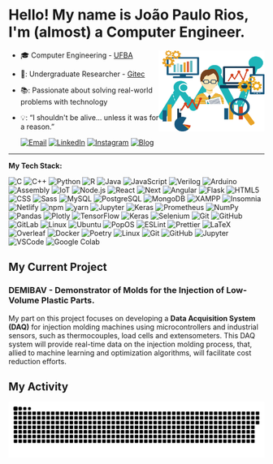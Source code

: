 # Hello! My name is João Paulo Rios, I'm (almost) a Computer Engineer.

<div>

<img align='right' height='160' src='assets/cover.png' alt='Data Science Cover Image'>
<!-- https://undraw.co/illustrations -->
<!-- https://user-images.githubusercontent.com/76244600/130684066-fb0b5e47-6c93-469e-ba45-7cb62833b965.png -->

- 🎓 Computer Engineering - [UFBA](https://ufba.br)
- 🔬: Undergraduate Researcher - [Gitec](https://gitec.eng.ufba.br/)
- 📚: Passionate about solving real-world problems with technology
- 💡: “I shouldn't be alive... unless it was for a reason.”

  [![Email](https://img.shields.io/badge/-EMAIL-D14836?style=for-the-badge&logo=gmail&logoColor=white)](https://mailhide.io/e/gsYyxSRv)
  [![LinkedIn](https://img.shields.io/badge/-LINKEDIN-0077B5?style=for-the-badge&logo=linkedin&logoColor=white)](https://www.linkedin.com/in/joao-paulo-rios/)
  [![Instagram](https://img.shields.io/badge/INSTAGRAM-%23F30A66.svg?style=for-the-badge&logo=instagram&logoColor=white)](https://www.instagram.com/rios.joaop)
  [![Blog](https://img.shields.io/badge/BLOG-%236366f1.svg?style=for-the-badge&logo=github&logoColor=white)](https://riosjoaop.tech)


</div>

---

**My Tech Stack:**

![C](https://img.shields.io/badge/-C-000000?style=flat&logo=C)
![C++](https://img.shields.io/badge/-C++-000000?style=flat&logo=C%2B%2B&logoColor=00599C)
![Python](https://img.shields.io/badge/-Python-000000?style=flat&logo=python)
![R](https://img.shields.io/badge/-R-000?&logo=r&logoColor=1572B6)
![Java](https://img.shields.io/badge/-Java-000000?style=flat&logo=oracle&logoColor=F80000)
![JavaScript](https://img.shields.io/badge/-JavaScript-000000?&logo=javascript)
![Verilog](https://img.shields.io/badge/-Verilog-000000?style=flat&logo=v&logoColor=1a348f)
![Arduino](https://img.shields.io/badge/-Arduino-000000?style=flat&logo=arduino)
![Assembly](https://img.shields.io/badge/-Assembly-000?&logo=AssemblyScript&logoColor=007AAC)
![IoT](https://img.shields.io/badge/-IoT-000?&logo=ESPHome&logoColor=0095DE)
![Node.js](https://img.shields.io/badge/-Node-000?&logo=node.js)
![React](https://img.shields.io/badge/-React-000?&logo=React)
![Next](https://img.shields.io/badge/-Next-000?&logo=nextdotjs)
![Angular](https://img.shields.io/badge/-Angular-000?&logo=Angular)
![Flask](https://img.shields.io/badge/-Flask-000?&logo=flask)
![HTML5](https://img.shields.io/badge/-HTML5-000?&logo=html5)
![CSS](https://img.shields.io/badge/-CSS-000?&logo=css3&logoColor=1572B6)
![Sass](https://img.shields.io/badge/-Sass-000?&logo=SASS)
![MySQL](https://img.shields.io/badge/-MySQL-000?&logo=mysql)
![PostgreSQL](https://img.shields.io/badge/-PostgreSQL-000?&logo=postgresql&logoColor=336791)
![MongoDB](https://img.shields.io/badge/-MongoDB-000?&logo=mongodb)
![XAMPP](https://img.shields.io/badge/-XAMPP-000000?style=flat&logo=XAMPP)
![Insomnia](https://img.shields.io/badge/-Insomnia-000000?style=flat&logo=Insomnia&logoColor=4000BF)
![Netlify](https://img.shields.io/badge/-Netlify-000?&logo=Netlify)
![npm](https://img.shields.io/badge/-npm-000000?&logo=npm)
![yarn](https://img.shields.io/badge/-Yarn-000000?&logo=yarn)
![Jupyter](https://img.shields.io/badge/-Jupyter-000000?style=flat&logo=jupyter)
![Keras](https://img.shields.io/badge/-Keras-000000?style=flat&logo=keras&logoColor=D00000)
![Prometheus](https://img.shields.io/badge/-Prometheus-000?&logo=Prometheus)
![NumPy](https://img.shields.io/badge/-NumPy-000?&logo=numpy)
![Pandas](https://img.shields.io/badge/-Pandas-000?&logo=pandas)
![Plotly](https://img.shields.io/badge/-Plotly-000?&logo=plotly)
![TensorFlow](https://img.shields.io/badge/-TensorFlow-000?&logo=tensorflow)
![Keras](https://img.shields.io/badge/-Keras-000000?style=flat&logo=keras&logoColor=D00000)
![Selenium](https://img.shields.io/badge/-Selenium-000?&logo=selenium)
![Git](https://img.shields.io/badge/-Git-000?&logo=git)
![GitHub](https://img.shields.io/badge/-GitHub-000000?&logo=github)
![GitLab](https://img.shields.io/badge/-GitLab-000000?&logo=gitlab)
![Linux](https://img.shields.io/badge/-Linux-000?&logo=Linux&logoColor=FCC624)
![Ubuntu](https://img.shields.io/badge/-Ubuntu-000?&logo=Ubuntu)
![PopOS](https://img.shields.io/badge/-PopOS-000?&logo=PopOS)
![ESLint](https://img.shields.io/badge/-ESLint-000000?&logo=ESLint&logoColor=4B32C3)
![Prettier](https://img.shields.io/badge/-Prettier-000000?&logo=Prettier)
![LaTeX](https://img.shields.io/badge/-LaTeX-000?&logo=LaTeX&logoColor=008080)
![Overleaf](https://img.shields.io/badge/-Overleaf-000?&logo=Overleaf)
![Docker](https://img.shields.io/badge/-Docker-000?&logo=Docker)
![Poetry](https://img.shields.io/badge/-Poetry-000?&logo=poetry)
![Linux](https://img.shields.io/badge/-Linux-000?&logo=Linux&logoColor=FCC624)
![Git](https://img.shields.io/badge/-Git-000?&logo=git)
![GitHub](https://img.shields.io/badge/-GitHub-000000?&logo=github)
![Jupyter](https://img.shields.io/badge/-Jupyter-000000?style=flat&logo=jupyter)
![VSCode](https://img.shields.io/badge/-VSCode-000?&logo=Visual%20Studio%20Code&logoColor=007ACC)
![Google Colab](https://img.shields.io/badge/-Google%20Colab-000?&logo=google-colab&")

## My Current Project

### DEMIBAV - Demonstrator of Molds for the Injection of Low-Volume Plastic Parts.

My part on this project focuses on developing a **Data Acquisition System (DAQ)** for injection molding machines using microcontrollers and industrial sensors, such as thermocouples, load cells and extensometers.  This DAQ system will provide real-time data on the injection molding process, that, allied to machine learning and optimization algorithms, will facilitate cost reduction efforts.

## My Activity

<picture>
  <source media="(prefers-color-scheme: dark)" srcset="https://raw.githubusercontent.com/RiosJoaoP/RiosJoaoP/output/github-contribution-grid-snake-dark.svg">
  <source media="(prefers-color-scheme: light)" srcset="https://raw.githubusercontent.com/RiosJoaoP/RiosJoaoP/output/github-contribution-grid-snake.svg">
  <img alt="github contribution grid snake animation" src="https://raw.githubusercontent.com/RiosJoaoP/RiosJoaoP/output/github-contribution-grid-snake.svg">
</picture>
